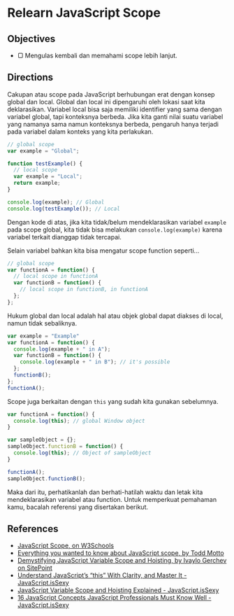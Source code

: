 # Relearn JavaScript Scope

## Objectives

- ▢ Mengulas kembali dan memahami scope lebih lanjut.

## Directions

Cakupan atau scope pada JavaScript berhubungan erat dengan konsep global dan local. Global dan local ini dipengaruhi oleh lokasi saat kita deklarasikan. Variabel local bisa saja memiliki identifier yang sama dengan variabel global, tapi konteksnya berbeda. Jika kita ganti nilai suatu variabel yang namanya sama namun konteksnya berbeda, pengaruh hanya terjadi pada variabel dalam konteks yang kita perlakukan.

```javascript
// global scope
var example = "Global";

function testExample() {
  // local scope
  var example = "Local";
  return example;
}

console.log(example); // Global
console.log(testExample()); // Local
```

Dengan kode di atas, jika kita tidak/belum mendeklarasikan variabel `example` pada scope global, kita tidak bisa melakukan `console.log(example)` karena variabel terkait dianggap tidak tercapai.

Selain variabel bahkan kita bisa mengatur scope function seperti...

```javascript
// global scope
var functionA = function() {
  // local scope in functionA
  var functionB = function() {
    // local scope in functionB, in functionA
  };
};
```

Hukum global dan local adalah hal atau objek global dapat diakses di local, namun tidak sebaliknya.

```javascript
var example = "Example"
var functionA = function() {
  console.log(example + " in A");
  var functionB = function() {
    console.log(example + " in B"); // it's possible
  };
  functionB();
};
functionA();
```

Scope juga berkaitan dengan `this` yang sudah kita gunakan sebelumnya.

```javascript
var functionA = function() {
  console.log(this); // global Window object
}

var sampleObject = {};
sampleObject.functionB = function() {
  console.log(this); // Object of sampleObject
}

functionA();
sampleObject.functionB();
```

Maka dari itu, perhatikanlah dan berhati-hatilah waktu dan letak kita mendeklarasikan variabel atau function.
Untuk memperkuat pemahaman kamu, bacalah referensi yang disertakan berikut.

## References

- [JavaScript Scope, on W3Schools](http://www.w3schools.com/js/js_scope.asp)
- [Everything you wanted to know about JavaScript scope, by Todd Motto](https://toddmotto.com/everything-you-wanted-to-know-about-javascript-scope)
- [Demystifying JavaScript Variable Scope and Hoisting, by Ivaylo Gerchev on SitePoint](https://sitepoint.com/demystifying-javascript-variable-scope-hoisting)
- [Understand JavaScript’s “this” With Clarity, and Master It - JavaScript.isSexy](http://javascriptissexy.com/understand-javascripts-this-with-clarity-and-master-it)
- [JavaScript Variable Scope and Hoisting Explained - JavaScript.isSexy](http://javascriptissexy.com/javascript-variable-scope-and-hoisting-explained)
- [16 JavaScript Concepts JavaScript Professionals Must Know Well - JavaScript.isSexy](http://javascriptissexy.com/16-javascript-concepts-you-must-know-well)
